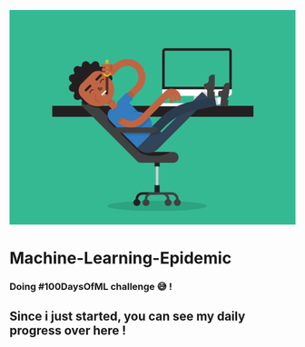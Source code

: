 ![](hekk.gif)


# Machine-Learning-Epidemic

### Doing #100DaysOfML challenge :sweat_smile: !

## Since i just started, you can see my daily progress over here !

